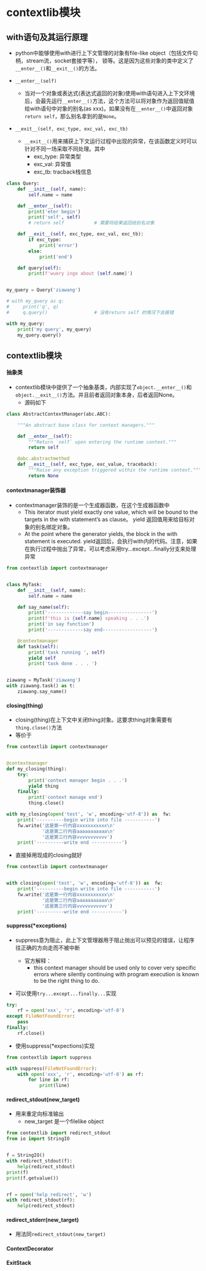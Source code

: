 # contextlib模块

## with语句及其运行原理
- python中能够使用with进行上下文管理的对象有file-like object（包括文件句柄，stream流，socket套接字等）， 锁等。这是因为这些对象的类中定义了`__enter__()`和`__exit__()`的方法。
- `__enter__(self)`
	- 当对一个对象或表达式(表达式返回的对象)使用with语句进入上下文环境后，会最先运行`__enter__()`方法，这个方法可以将对象作为返回值赋值给with语句中对象的别名(as xxx)。如果没有在`__enter__()`中返回对象`return self`，那么别名拿到的是`None`。
	
- `__exit__(self, exc_type, exc_val, exc_tb)`
	- `__exit__()`用来捕获上下文运行过程中出现的异常，在该函数定义时可以针对不同一场采取不同处理。其中
		- exc_type: 异常类型
		- exc_val: 	异常值
		- exc_tb:  tracback栈信息

```python
class Query:
    def __init__(self, name):
        self.name = name

    def __enter__(self):
        print('eter begin')
        print('self', self)
        # return self           # 需要将结果返回给别名对象

    def __exit__(self, exc_type, exc_val, exc_tb):
        if exc_type:
            print('error')
        else:
            print('end')

    def query(self):
        print(f'wuery ingo about {self.name}')


my_query = Query('ziawang')

# with my_query as q:
#     print('q', q)
#     q.query()					# 没有return self 的情况下会报错

with my_query:
    print('my query', my_query)
    my_query.query()
```
	
## contextlib模块
#### 抽象类
- contextlib模块中提供了一个抽象基类，内部实现了`object.__enter__()`和`object.__exit__()`方法。并且前者返回对象本身，后者返回None。
	- 源码如下

```python
class AbstractContextManager(abc.ABC):

    """An abstract base class for context managers."""

    def __enter__(self):
        """Return `self` upon entering the runtime context."""
        return self

    @abc.abstractmethod
    def __exit__(self, exc_type, exc_value, traceback):
        """Raise any exception triggered within the runtime context."""
        return None
```


#### contextmanager装饰器
- contextmanager装饰的是一个生成器函数，在这个生成器函数中
	- This iterator must yield exactly one value, which will be bound to the targets in the with statement’s as clause。 yield 返回值用来给目标对象的别名绑定对象。
	- At the point where the generator yields, the block in the with statement is executed. yield返回后，会执行with内的代码。注意，如果在执行过程中抛出了异常，可以考虑采用try...except...finally分支来处理异常

```python
from contextlib import contextmanager


class MyTask:
    def __init__(self, name):
        self.name = name

    def say_name(self):
        print('-------------say begin----------------')
        print(f'this is {self.name} speaking . . .')
        print('in say function')
        print('-------------say end------------------')

    @contextmanager
    def task(self):
        print('task running ', self)
        yield self
        print('task done . . . ')


ziawang = MyTask('ziawang')
with ziawang.task() as t:
    ziawang.say_name()
```


#### closing(thing)
- closing(thing)在上下文中关闭thing对象。这要求thing对象需要有`thing.close()`方法
- 等价于

```python
from contextlib import contextmanager


@contextmanager
def my_closing(thing):
    try:
        print('context manager begin . . .')
        yield thing
    finally:
        print('context manage end')
        thing.close()

with my_closing(open('test', 'w', encoding='utf-8')) as  fw:
    print('----------begin write into file -----------')
    fw.write('这是第一行内容xxxxxxxxxxx\n'
             '这是第二行内容aaaaaaaaaaa\n'
             '这是第三行内容vvvvvvvvvvv')
    print('----------write end -----------')
```

- 直接掉用现成的closing就好

```python
from contextlib import contextmanager


with closing(open('test', 'w', encoding='utf-8')) as  fw:
    print('----------begin write into file -----------')
    fw.write('这是第一行内容xxxxxxxxxxx\n'
             '这是第二行内容aaaaaaaaaaa\n'
             '这是第三行内容vvvvvvvvvvv')
    print('----------write end -----------')
```

#### suppress(*exceptions)
- suppress意为阻止，此上下文管理器用于阻止抛出可以预见的错误，让程序往正确的方向走而不被中断
	- 官方解释：
		- this context manager should be used only to cover very specific errors where silently continuing with program execution is known to be the right thing to do.

- 可以使用`try...except...finally...`实现

```python
try:
    rf = open('xxx', 'r', encoding='utf-8')
except FileNotFoundError:
    pass
finally:
	rf.close()
```

- 使用suppress(*expections)实现

```python
from contextlib import suppress

with suppress(FileNotFoundError):
    with open('xxx', 'r', encoding='utf-8') as rf:
        for line in rf:
            print(line)
```

#### redirect_stdout(new_target)
- 用来重定向标准输出
	- new_target 是一个filelike object

```python
from contextlib import redirect_stdout
from io import StringIO


f = StringIO()
with redirect_stdout(f):
    help(redirect_stdout)
print(f)
print(f.getvalue())


rf = open('help_redirect', 'w')
with redirect_stdout(rf):
    help(redirect_stdout)
```

#### redirect_stderr(new_target)
- 用法同`redirect_stdout(new_target)`


#### ContextDecorator


#### ExitStack